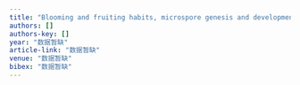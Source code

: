 ```yaml
---
title: "Blooming and fruiting habits, microspore genesis and development of male gametes of Trigonobalanus doichangensis"
authors: []
authors-key: []
year: "数据暂缺"
article-link: "数据暂缺"
venue: "数据暂缺"
bibex: "数据暂缺"
---
```

